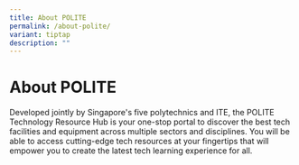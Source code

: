 ```yaml
---
title: About POLITE
permalink: /about-polite/
variant: tiptap
description: ""
---
```

<p></p>
<h1><strong>About POLITE</strong></h1>
<p>Developed jointly by Singapore's five polytechnics and ITE, the POLITE
Technology Resource Hub is your one-stop portal to discover the best tech
facilities and equipment across multiple sectors and disciplines. You will
be able to access cutting-edge tech resources at your fingertips that will
empower you to create the latest tech learning experience for all.</p>
<p></p>
<p></p>